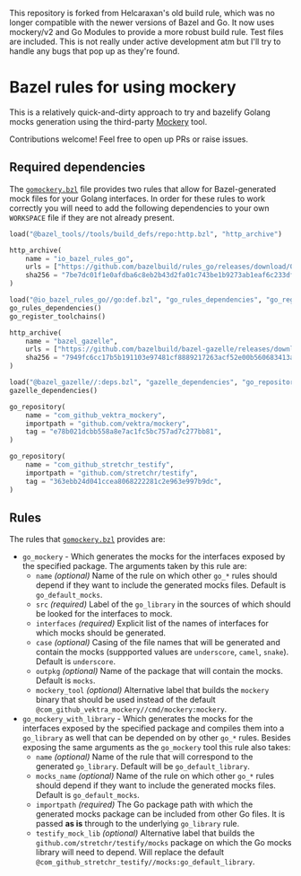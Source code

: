 This repository is forked from Helcaraxan's old build rule, which was no longer compatible with the
newer versions of Bazel and Go. It now uses mockery/v2 and Go Modules to provide a more robust
build rule. Test files are included. This is not really under active development atm but I'll try to
handle any bugs that pop up as they're found.

# Bazel rules for using mockery

This is a relatively quick-and-dirty approach to try and bazelify Golang mocks generation using the
third-party [Mockery](https://github.com/vektra/mockery) tool.

Contributions welcome! Feel free to open up PRs or raise issues.

## Required dependencies

The [`gomockery.bzl`](./gomockery.bzl) file provides two rules that allow for Bazel-generated mock
files for your Golang interfaces. In order for these rules to work correctly you will need to add
the following dependencies to your own `WORKSPACE` file if they are not already present.

```python
load("@bazel_tools//tools/build_defs/repo:http.bzl", "http_archive")

http_archive(
    name = "io_bazel_rules_go",
    urls = ["https://github.com/bazelbuild/rules_go/releases/download/0.16.5/rules_go-0.16.5.tar.gz"],
    sha256 = "7be7dc01f1e0afdba6c8eb2b43d2fa01c743be1b9273ab1eaf6c233df078d705",
)

load("@io_bazel_rules_go//go:def.bzl", "go_rules_dependencies", "go_register_toolchains")
go_rules_dependencies()
go_register_toolchains()

http_archive(
    name = "bazel_gazelle",
    urls = ["https://github.com/bazelbuild/bazel-gazelle/releases/download/0.16.0/bazel-gazelle-0.16.0.tar.gz"],
    sha256 = "7949fc6cc17b5b191103e97481cf8889217263acf52e00b560683413af204fcb",
)    

load("@bazel_gazelle//:deps.bzl", "gazelle_dependencies", "go_repository")
gazelle_dependencies()

go_repository(
    name = "com_github_vektra_mockery",
    importpath = "github.com/vektra/mockery",
    tag = "e78b021dcbb558a8e7ac1fc5bc757ad7c277bb81",
)

go_repository(
    name = "com_github_stretchr_testify",
    importpath = "github.com/stretchr/testify",
    tag = "363ebb24d041ccea8068222281c2e963e997b9dc",
)
```

## Rules

The rules that [`gomockery.bzl`](./gomockery.bzl) provides are:

- `go_mockery` - Which generates the mocks for the interfaces exposed by the specified package. The
    arguments taken by this rule are:
    - `name` _(optional)_ Name of the rule on which other `go_*` rules should depend if they want
        to include the generated mocks files. Default is `go_default_mocks`.
    - `src` _(required)_ Label of the `go_library` in the sources of which should be looked for the
        interfaces to mock.
    - `interfaces` _(required)_ Explicit list of the names of interfaces for which mocks should be
        generated.
    - `case` _(optional)_ Casing of the file names that will be generated and contain the mocks
        (suppported values are `underscore`, `camel`, `snake`). Default is `underscore`.
    - `outpkg` _(optional)_ Name of the package that will contain the mocks. Default is `mocks`.
    - `mockery_tool` _(optional)_ Alternative label that builds the `mockery` binary that should be
        used instead of the default `@com_github_vektra_mockery//cmd/mockery:mockery`.
- `go_mockery_with_library` - Which generates the mocks for the interfaces exposed by the specified
    package and compiles them into a `go_library` as well that can be depended on by other `go_*`
    rules. Besides exposing the same arguments as the `go_mockery` tool this rule also takes:
    - `name` _(optional)_ Name of the rule that will correspond to the generated `go_library`.
        Default will be `go_default_library`.
    - `mocks_name` _(optional)_ Name of the rule on which other `go_*` rules should depend if they
        want to include the generated mocks files. Default is `go_default_mocks`.
    - `importpath` _(required)_ The Go package path with which the generated mocks package can be
        included from other Go files. It is passed **as is** through to the underlying `go_library`
        rule.
    - `testify_mock_lib` _(optional)_ Alternative label that builds the
        `github.com/stretchr/testify/mocks` package on which the Go mocks library will need to
        depend. Will replace the default `@com_github_stretchr_testify//mocks:go_default_library`.
